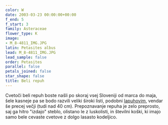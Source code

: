 ```yaml
---
color: W
date: 2003-03-23 00:00:00+00:00
f_end: 5
f_start: 3
family: Asteraceae
flower_type: K
image:
- M_8-4811_IMG.JPG
latin: Petasites albus
lead: M_8-4811_IMG.JPG
lead_sample: false
order: Petasites
parallel: false
petals_joined: false
star_shape: false
title: Beli repuh
---
```

Cvetoči beli repuh boste našli po skoraj vsej Sloveniji od marca do maja, šele kasneje pa se bodo razvili veliki široki listi, podobni [lapuhovim](../tussilagofarfara/), vendar še precej večji (tudi nad 40 cm). Prepoznavanje repuha je zelo preprosto, saj ga hitro \"izdajo\" steblo, olistano le z luskolisti, in številni koški, ki imajo samo bele cevaste cvetove z dolgo lasasto kodeljico.
